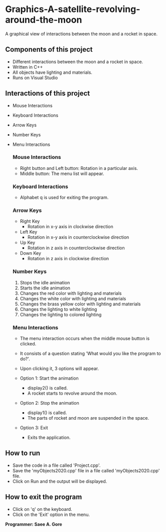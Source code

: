 # Graphics-A-satellite-revolving-around-the-moon

A graphical view of interactions between the moon and a rocket in space.

## Components of this project 

- Different interactions between the moon and a rocket in space.
- Written in C++ 
- All objects have lighting and materials.
- Runs on Visual Studio

## Interactions of this project

- Mouse Interactions
- Keyboard Interactions
- Arrow Keys
- Number Keys
- Menu Interactions

  ### Mouse Interactions 

    - Right button and Left button: Rotation in a particular axis.
    - Middle button: The menu list will appear.

  ### Keyboard Interactions 

    - Alphabet q is used for exiting the program.

   ### Arrow Keys 
    - Right Key
      - Rotation in x-y axis in clockwise direction
    - Left Key
      - Rotation in x-y axis in counterclockwise direction
    - Up Key
      - Rotation in z axis in counterclockwise direction
    - Down Key
      - Rotation in z axis in clockwise direction

   ### Number Keys

     1.  Stops the idle animation
     2.  Starts the idle animation
     3.  Changes the red color with lighting and materials
     4.  Changes the white color with lighting and materials
     5.  Changes the brass yellow color with lighting and materials
     6.  Changes the lighting to white lighting
     7.  Changes the lighting to colored lighting

  ### Menu Interactions 
    - The menu interaction occurs when the middle mouse button is clicked.
    - It consists of a question stating 'What would you like the program to do?'.
    - Upon clicking it, 3 options will appear.

    - Option 1: Start the animation 
       - display2() is called.
       - A rocket starts to revolve around the moon.

    - Option 2: Stop the animation 
       - display1() is called.
       - The parts of rocket and moon are suspended in the space. 

    - Option 3: Exit 
       - Exits the application.
  
## How to run 
- Save the code in a file called 'Project.cpp'. 
- Save the 'myObjects2020.cpp' file in a file called 'myObjects2020.cpp' file.
- Click on Run and the output will be displayed.

## How to exit the program 
- Click on 'q' on the keyboard.
- Click on the 'Exit' option in the menu.

**Programmer: Saee A. Gore**
